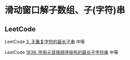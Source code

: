# 滑动窗口解子数组、子(字符)串



## LeetCode

LeetCode [3. 无重复字符的最长子串](https://leetcode-cn.com/problems/longest-substring-without-repeating-characters/) 中等

LeetCode [1839. 所有元音按顺序排布的最长子字符串](https://leetcode-cn.com/problems/longest-substring-of-all-vowels-in-order/) 中等

